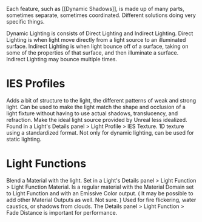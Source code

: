 Each feature, such as [[Dynamic Shadows]], is made up of many parts, sometimes separate, sometimes coordinated.
Different solutions doing very specific things.

Dynamic Lighting is consists of Direct Lighting and Indirect Lighting.
Direct Lighting is when  light move directly from a light source to an illuminated surface.
Indirect Lighting is when light bounce off of a surface, taking on some of the properties of that surface, and then illuminate a surface.
Indirect Lighting may bounce multiple times.

# IES Profiles
Adds a bit of structure to the light, the different patterns of weak and strong light.
Can be used to make the light match the shape and occlusion of a light fixture without having to use actual shadows, translucency, and refraction.
Make the ideal light source provided by Unreal less idealized.
Found in a Light's Details panel > Light Profile > IES Texture.
1D texture using a standardized format.
Not only for dynamic lighting, can be used for static lighting.

# Light Functions
Blend a Material with the light.
Set in a Light's Details panel > Light Function > Light Function Material.
Is a regular material with the Material Domain set to Light Function and with an Emissive Color output.
(
It may be possible to add other Material Outputs as well. Not sure.
)
Used for fire flickering, water caustics, or shadows from clouds.
The Details panel > Light Function > Fade Distance is important for performance.
